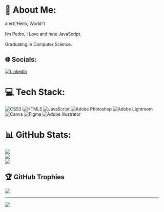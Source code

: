 # 💫 About Me:
alert(‘Hello, World!’)<br><br>I’m Pedro, I Love and hate JavaScript.<br><br>Graduating in Computer Science.


## 🌐 Socials:
[![LinkedIn](https://img.shields.io/badge/LinkedIn-%230077B5.svg?logo=linkedin&logoColor=white)](https://linkedin.com/in/https://www.linkedin.com/in/jp-mota/) 

# 💻 Tech Stack:
![CSS3](https://img.shields.io/badge/css3-%231572B6.svg?style=for-the-badge&logo=css3&logoColor=white) ![HTML5](https://img.shields.io/badge/html5-%23E34F26.svg?style=for-the-badge&logo=html5&logoColor=white) ![JavaScript](https://img.shields.io/badge/javascript-%23323330.svg?style=for-the-badge&logo=javascript&logoColor=%23F7DF1E) ![Adobe Photoshop](https://img.shields.io/badge/adobephotoshop-%2331A8FF.svg?style=for-the-badge&logo=adobephotoshop&logoColor=white) ![Adobe Lightroom](https://img.shields.io/badge/Adobe%20Lightroom-31A8FF.svg?style=for-the-badge&logo=Adobe%20Lightroom&logoColor=white) ![Canva](https://img.shields.io/badge/Canva-%2300C4CC.svg?style=for-the-badge&logo=Canva&logoColor=white) 	![Figma](https://img.shields.io/badge/figma-%23F24E1E.svg?style=for-the-badge&logo=figma&logoColor=white) ![Adobe Illustrator](https://img.shields.io/badge/adobeillustrator-%23FF9A00.svg?style=for-the-badge&logo=adobeillustrator&logoColor=white)
# 📊 GitHub Stats:
![](https://github-readme-stats.vercel.app/api?username=reidoperrengue&theme=dracula&hide_border=false&include_all_commits=false&count_private=false)<br/>
![](https://github-readme-streak-stats.herokuapp.com/?user=reidoperrengue&theme=dracula&hide_border=false)<br/>
![](https://github-readme-stats.vercel.app/api/top-langs/?username=reidoperrengue&theme=dracula&hide_border=false&include_all_commits=false&count_private=false&layout=compact)

## 🏆 GitHub Trophies
![](https://github-profile-trophy.vercel.app/?username=reidoperrengue&theme=radical&no-frame=false&no-bg=true&margin-w=4)

---
[![](https://visitcount.itsvg.in/api?id=reidoperrengue&icon=0&color=0)](https://visitcount.itsvg.in)

<!-- Proudly created with GPRM ( https://gprm.itsvg.in ) -->
